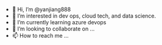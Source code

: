 - 👋 Hi, I’m @yanjiang888
- 👀 I’m interested in dev ops, cloud tech, and data science.
- 🌱 I’m currently learning azure devops
- 💞️ I’m looking to collaborate on ...
- 📫 How to reach me ...

<!---
yanjiang888/yanjiang888 is a ✨ special ✨ repository because its `README.md` (this file) appears on your GitHub profile.
You can click the Preview link to take a look at your changes.
--->
